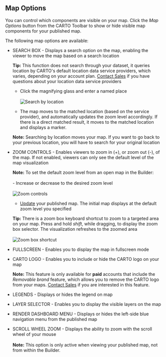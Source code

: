 ## Map Options

You can control which components are visible on your map. Click the _Map Options_ button from the CARTO Toolbar to show or hide visible map components for your published map. 

The following map options are available:

- SEARCH BOX - Displays a search option on the map, enabling the viewer to move the map based on a search location

	**Tip:** This function does not search through your dataset, it queries location by CARTO's default location data service providers, which varies, depending on your account plan. [Contact Sales](mailto:sales@carto.com) if you have questions about your location data service providers

	- Click the magnifying glass and enter a named place<br/><br/><img src="/academy/img/guides/publishing/search_location.jpg" alt="Search by location" />

	- The map moves to the matched location (based on the service provider), and automatically updates the zoom level accordingly. If there is a direct matched result, it moves to the matched location and displays a marker.

	**Note:** Searching by location moves your map. If you want to go back to your previous location, you will have to search for your original location

- ZOOM CONTROLS - Enables viewers to zoom in (+), or zoom out (-), of the map. If not enabled, viewers can only see the default level of the map visualization

	**Note:** To set the default zoom level from an open map in the Builder:<br/><br/>- Increase or decrease to the desired zoom level<br/><br/><img src="/academy/img/guides/publishing/zoom_controls.jpg" alt="Zoom controls" />

	- [Update](#updating-a-published-map) your published map. The initial map displays at the default zoom level you specified

	**Tip:** There is a zoom box keyboard shortcut to zoom to a targeted area on your map. Press and hold _shift_, while dragging, to display the zoom box selector. The visualization refreshes to the zoomed area<br/><br/><img src="/academy/img/guides/publishing/zoom_box.jpg" alt="Zoom box shortcut" />

- FULLSCREEN - Enables you to display the map in fullscreen mode

- CARTO LOGO - Enables you to include or hide the CARTO logo on your map

	**Note:** This feature is only available for **paid** accounts that include the _Removable brand_ feature, which allows you to remove the CARTO logo from your maps. [Contact Sales](mailto:sales@carto.com) if you are interested in this feature.

- LEGENDS - Displays or hides the legend on map

- LAYER SELECTOR - Enables you to display the visible layers on the map

- RENDER DASHBOARD MENU - Displays or hides the left-side blue navigation menu from the published map

- SCROLL WHEEL ZOOM - Displays the ability to zoom with the scroll wheel of your mouse<br /><br />**Note:** This option is only active when viewing your published map, not from within the Builder. 
